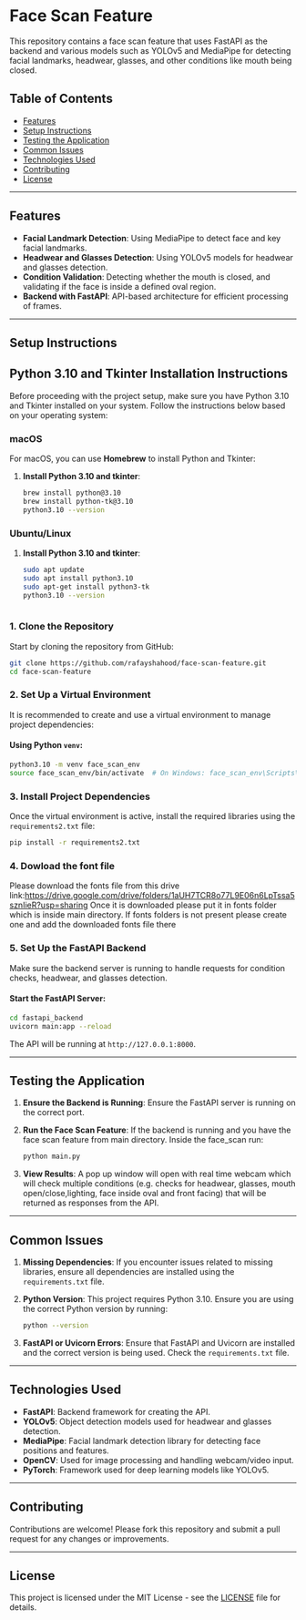 
# Face Scan Feature

This repository contains a face scan feature that uses FastAPI as the backend and various models such as YOLOv5 and MediaPipe for detecting facial landmarks, headwear, glasses, and other conditions like mouth being closed.

## Table of Contents
- [Features](#features)
- [Setup Instructions](#setup-instructions)
- [Testing the Application](#testing-the-application)
- [Common Issues](#common-issues)
- [Technologies Used](#technologies-used)
- [Contributing](#contributing)
- [License](#license)

---

## Features
- **Facial Landmark Detection**: Using MediaPipe to detect face and key facial landmarks.
- **Headwear and Glasses Detection**: Using YOLOv5 models for headwear and glasses detection.
- **Condition Validation**: Detecting whether the mouth is closed, and validating if the face is inside a defined oval region.
- **Backend with FastAPI**: API-based architecture for efficient processing of frames.

---

## Setup Instructions
## Python 3.10 and Tkinter Installation Instructions

Before proceeding with the project setup, make sure you have Python 3.10 and Tkinter installed on your system. Follow the instructions below based on your operating system:

### macOS
For macOS, you can use **Homebrew** to install Python and Tkinter:

1. **Install Python 3.10 and tkinter**:
   ```bash
   brew install python@3.10
   brew install python-tk@3.10
   python3.10 --version

### Ubuntu/Linux
1. **Install Python 3.10 and tkinter**:
   ```bash
   sudo apt update
   sudo apt install python3.10
   sudo apt-get install python3-tk
   python3.10 --version



### 1. Clone the Repository
Start by cloning the repository from GitHub:
```bash
git clone https://github.com/rafayshahood/face-scan-feature.git
cd face-scan-feature
```

### 2. Set Up a Virtual Environment
It is recommended to create and use a virtual environment to manage project dependencies:

#### Using Python `venv`:
```bash
python3.10 -m venv face_scan_env
source face_scan_env/bin/activate  # On Windows: face_scan_env\Scripts\activate
```

### 3. Install Project Dependencies
Once the virtual environment is active, install the required libraries using the `requirements2.txt` file:
```bash
pip install -r requirements2.txt
```
### 4. Dowload the font file
Please download the fonts file from this drive link:https://drive.google.com/drive/folders/1aUH7TCR8o77L9E06n6LpTssa5sznIieR?usp=sharing
Once it is downloaded please put it in fonts folder which is inside main directory. If fonts folders is not present please create one and add the downloaded fonts file there

### 5. Set Up the FastAPI Backend
Make sure the backend server is running to handle requests for condition checks, headwear, and glasses detection.

#### Start the FastAPI Server:
```bash
cd fastapi_backend
uvicorn main:app --reload
```
The API will be running at `http://127.0.0.1:8000`.

---

## Testing the Application
1. **Ensure the Backend is Running**:
   Ensure the FastAPI server is running on the correct port.
   
2. **Run the Face Scan Feature**:
   If the backend is running and you have the face scan feature from main directory. Inside the face_scan run:
   ```bash
   python main.py
   ```

3. **View Results**:
   A pop up window will open with real time webcam which will check multiple conditions (e.g. checks for headwear, glasses, mouth open/close,lighting, face inside oval and front facing) that will be returned as responses from the API.

---

## Common Issues

1. **Missing Dependencies**:
   If you encounter issues related to missing libraries, ensure all dependencies are installed using the `requirements.txt` file.

2. **Python Version**:
   This project requires Python 3.10. Ensure you are using the correct Python version by running:
   ```bash
   python --version
   ```

3. **FastAPI or Uvicorn Errors**:
   Ensure that FastAPI and Uvicorn are installed and the correct version is being used. Check the `requirements.txt` file.

---

## Technologies Used

- **FastAPI**: Backend framework for creating the API.
- **YOLOv5**: Object detection models used for headwear and glasses detection.
- **MediaPipe**: Facial landmark detection library for detecting face positions and features.
- **OpenCV**: Used for image processing and handling webcam/video input.
- **PyTorch**: Framework used for deep learning models like YOLOv5.

---

## Contributing

Contributions are welcome! Please fork this repository and submit a pull request for any changes or improvements.

---

## License

This project is licensed under the MIT License - see the [LICENSE](LICENSE) file for details.
